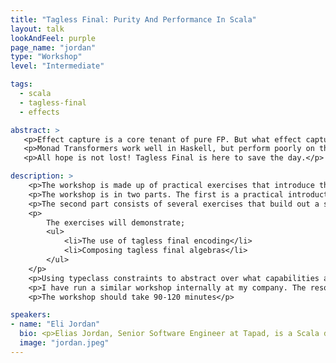 ```yaml
---
title: "Tagless Final: Purity And Performance In Scala"
layout: talk
lookAndFeel: purple
page_name: "jordan"
type: "Workshop"
level: "Intermediate"

tags:
  - scala
  - tagless-final
  - effects

abstract: >
   <p>Effect capture is a core tenant of pure FP. But what effect capture style should you use in Scala?</p>    
   <p>Monad Transformers work well in Haskell, but perform poorly on the JVM. Free Monads allow great abstraction, but involve complex types.</p>
   <p>All hope is not lost! Tagless Final is here to save the day.</p>

description: >
    <p>The workshop is made up of practical exercises that introduce the tagless final style, and demonstrate how this style can be used in real world use cases.</p>
    <p>The workshop is in two parts. The first is a practical introduction to the concept of “Tagless Final Interpreters” with a simple first order language that can express integer arithmetic. Attendees will implement a simple evaluator for this language in the “tagless final” style, and show that the final and initial encodings are equivalent.</p>
    <p>The second part consists of several exercises that build out a simple reading list application, that allows the storage of users, books and reading lists for each user, using the tagless final style.</p>
    <p>
        The exercises will demonstrate;
        <ul>
            <li>The use of tagless final encoding</li>
            <li>Composing tagless final algebras</li>
        </ul>
    </p>
    <p>Using typeclass constraints to abstract over what capabilities are needed in different scenarios. Including, sequential computations with cats.Monad, error handling with cats.MonadError and parallelism with cats.Parallel</p>
    <p>I have run a similar workshop internally at my company. The resources are available <a href="https://github.com/eli-jordan/tagless-final-jam">here</a></p>
    <p>The workshop should take 90-120 minutes</p>

speakers:
- name: "Eli Jordan"
  bio: <p>Elias Jordan, Senior Software Engineer at Tapad, is a Scala developer with 9 years of experience, and a passion for functional programming. Before moving from Sydney, Australia to Oslo, Norway to join the Tapad team, Elias spent 7 years at IBM working as a Lead Developer. In addition to his extensive experience writing in Scala, Elias has also specialized in using programming languages, Haskell and Java. Elias graduated from the University of New South Wales in 2011 with a degree in Computer Science and Mechanical Engineering.</p>
  image: "jordan.jpeg"
---
```


